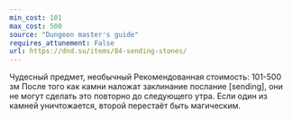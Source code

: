 ```yaml
---
min_cost: 101
max_cost: 500
source: "Dungeon master's guide"
requires_attunement: False
url: https://dnd.su/items/84-sending-stones/
---
```


Чудесный предмет, необычный
Рекомендованная стоимость: 101-500 зм
После того как камни наложат заклинание послание [sending], они не могут сделать это повторно до следующего утра. Если один из камней уничтожается, второй перестаёт быть магическим.